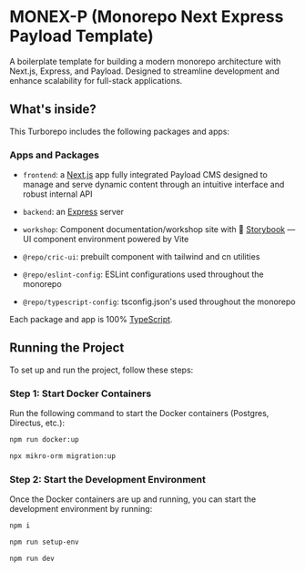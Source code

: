 # MONEX-P (Monorepo Next Express Payload Template)

A boilerplate template for building a modern monorepo architecture with Next.js, Express, and Payload. Designed to streamline development and enhance scalability for full-stack applications. 

## What's inside?

This Turborepo includes the following packages and apps:

### Apps and Packages

- `frontend`: a [Next.js](https://nextjs.org/) app fully integrated Payload CMS designed to manage and serve dynamic content through an intuitive interface and robust internal API
- `backend`: an [Express](https://expressjs.com/) server 
- `workshop`: Component documentation/workshop site with 📖 [Storybook](https://storybook.js.org/) — UI component environment powered by Vite

- `@repo/cric-ui`: prebuilt component with tailwind and cn utilities
- `@repo/eslint-config`: ESLint configurations used throughout the monorepo
- `@repo/typescript-config`: tsconfig.json's used throughout the monorepo

Each package and app is 100% [TypeScript](https://www.typescriptlang.org/).

## Running the Project

To set up and run the project, follow these steps:

### Step 1: Start Docker Containers

Run the following command to start the Docker containers (Postgres, Directus, etc.):

```bash
npm run docker:up
```
```bash
npx mikro-orm migration:up
```

### Step 2: Start the Development Environment

Once the Docker containers are up and running, you can start the development environment by running:
```bash
npm i
```
```bash
npm run setup-env
```
```bash
npm run dev
```
